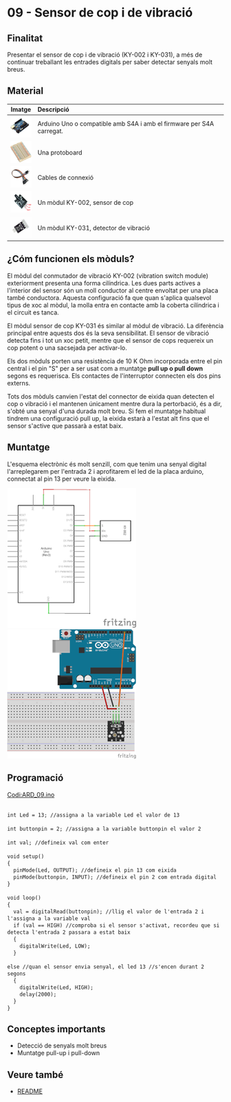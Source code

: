 # 09 - Sensor de cop i de vibració

## Finalitat

Presentar el sensor de cop i de vibració (KY-002 i KY-031), a més de continuar treballant les entrades digitals per saber detectar senyals molt breus.

## Material

|                                 Imatge                                 | Descripció                                                           |
| :--------------------------------------------------------------------: | :------------------------------------------------------------------- |
|   <img src="./../imatges/mat/mat_unor3.png" width="50" height="50">    | Arduino Uno o compatible amb S4A i amb el firmware per S4A carregat. |
| <img src="./../imatges/mat/mat_protoboard.png" width="50" height="50"> | Una protoboard                                                       |
|   <img src="./../imatges/mat/mat_cables.png" width="50" height="50">   | Cables de connexió                                                   |
|   <img src="./../imatges/mat/mat_KY-002.png" width="50" height="50">   | Un mòdul KY-002, sensor de cop                                       |
|   <img src="./../imatges/mat/mat_KY-031.png" width="50" height="50">   | Un mòdul KY-031, detector de vibració                                |

## ¿Cóm funcionen els mòduls?

El mòdul del conmutador de vibració KY-002 (vibration switch module) exteriorment presenta una forma cilíndrica. Les dues parts actives a l'interior del sensor són un moll conductor al centre envoltat per una placa també conductora. Aquesta configuració fa que quan s'aplica
qualsevol tipus de xoc al mòdul, la molla entra en contacte amb la coberta cilíndrica i el circuit es tanca.

El mòdul sensor de cop KY-031 és similar al mòdul de vibració. La diferència principal entre aquests dos és la seva sensibilitat. El sensor de vibració detecta fins i tot un xoc petit, mentre que el sensor de cops requereix un cop potent o una sacsejada per activar-lo.

Els dos mòduls porten una resistència de 10 K Ohm incorporada entre el pin central i el pin "S" per a ser usat com a muntatge **pull up o pull down** segons es requerisca. Els contactes de l'interruptor connecten els dos pins externs.

Tots dos mòduls canvien l'estat del connector de eixida quan detecten el cop o vibració i el mantenen únicament mentre dura la pertorbació, és a dir, s'obté una senyal d'una durada molt breu. Si fem el muntatge habitual tindrem una configuració pull up, la eixida estarà a l'estat alt fins que el sensor s'active que passarà a estat baix.

## Muntatge

L'esquema electrònic és molt senzill, com que tenim una senyal digital l'arreplegarem per l'entrada 2 i aprofitarem el led de la placa arduino, connectat al pin 13 per veure la eixida.

![Esquema-electronic](../imatges/ard/ard_09_01.png)
![esquema-muntatge](../imatges/ard/ard_09_02.png)

## Programació

[Codi:ARD_09.ino](../codi/ARD_09.ino)

```Arduino

int Led = 13; //assigna a la variable Led el valor de 13

int buttonpin = 2; //assigna a la variable buttonpin el valor 2

int val; //defineix val com enter

void setup()
{
  pinMode(Led, OUTPUT); //defineix el pin 13 com eixida
  pinMode(buttonpin, INPUT); //defineix el pin 2 com entrada digital
}

void loop()
{
  val = digitalRead(buttonpin); //llig el valor de l'entrada 2 i l'assigna a la variable val
  if (val == HIGH) //comproba si el sensor s'activat, recordeu que si detecta l'entrada 2 passara a estat baix
  {
    digitalWrite(Led, LOW);
  }

else //quan el sensor envia senyal, el led 13 //s'encen durant 2 segons
  {
    digitalWrite(Led, HIGH);
    delay(2000);
  }
}
```

## Conceptes importants

- Detecció de senyals molt breus
- Muntatge pull-up i pull-down

## Veure també

- [README](../README.md)
